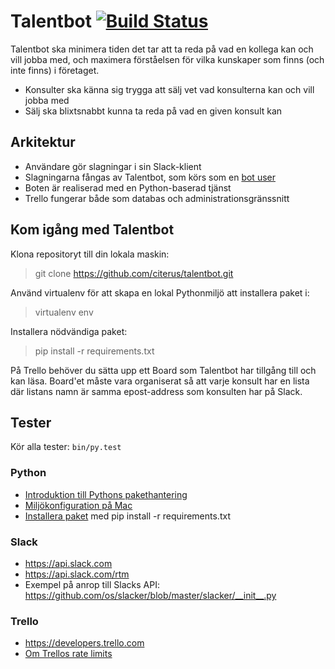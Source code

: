 # Talentbot [![Build Status](https://travis-ci.org/citerus/talentbot.svg?branch=master)](https://travis-ci.org/citerus/talentbot)

Talentbot ska minimera tiden det tar att ta reda på vad en kollega kan och vill jobba med, och maximera förståelsen för vilka kunskaper som finns (och inte finns) i företaget.

* Konsulter ska känna sig trygga att sälj vet vad konsulterna kan och vill jobba med
* Sälj ska blixtsnabbt kunna ta reda på vad en given konsult kan

## Arkitektur

* Användare gör slagningar i sin Slack-klient
* Slagningarna fångas av Talentbot, som körs som en [bot user](https://api.slack.com/bot-users)
* Boten är realiserad med en Python-baserad tjänst
* Trello fungerar både som databas och administrationsgränssnitt

## Kom igång med Talentbot

Klona repositoryt till din lokala maskin: 

> git clone https://github.com/citerus/talentbot.git

Använd virtualenv för att skapa en lokal Pythonmiljö att installera paket i:

> virtualenv env

Installera nödvändiga paket:

> pip install -r requirements.txt

På Trello behöver du sätta upp ett Board som Talentbot har tillgång till och kan läsa. 
Board'et måste vara organiserat så att varje konsult har en lista där listans namn är samma 
epost-address som konsulten har på Slack.

## Tester

Kör alla tester:
`bin/py.test`

### Python

* [Introduktion till Pythons pakethantering](http://www.dabapps.com/blog/introduction-to-pip-and-virtualenv-python/)
* [Miljökonfiguration på Mac](http://hackercodex.com/guide/python-development-environment-on-mac-osx/)
* [Installera paket](https://pip.readthedocs.org/en/1.1/requirements.html#requirements-files) med pip install -r requirements.txt

### Slack

* https://api.slack.com
* https://api.slack.com/rtm
* Exempel på anrop till Slacks API: https://github.com/os/slacker/blob/master/slacker/__init__.py

### Trello

* https://developers.trello.com
* [Om Trellos rate limits](http://help.trello.com/article/838-api-rate-limits)
